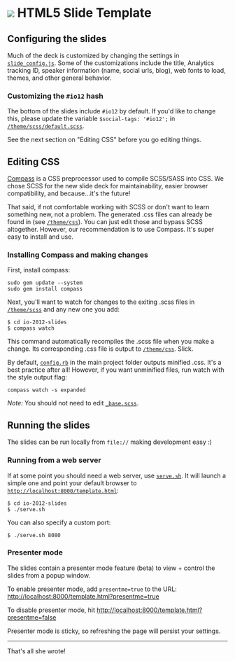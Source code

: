 
<h1><img src="images/io2012_logo.png"> HTML5 Slide Template</h1>

## Configuring the slides

Much of the deck is customized by changing the settings in [`slide_config.js`](slide_config.js).
Some of the customizations include the title, Analytics tracking ID, speaker
information (name, social urls, blog), web fonts to load, themes, and other
general behavior.

### Customizing the `#io12` hash

The bottom of the slides include `#io12` by default. If you'd like to change
this, please update the variable `$social-tags: '#io12';` in
[`/theme/scss/default.scss`](theme/scss/default.scss).

See the next section on "Editing CSS" before you go editing things.

## Editing CSS

[Compass](http://compass-style.org/install/) is a CSS preprocessor used to compile
SCSS/SASS into CSS. We chose SCSS for the new slide deck for maintainability,
easier browser compatibility, and because...it's the future!

That said, if not comfortable working with SCSS or don't want to learn something
new, not a problem. The generated .css files can already be found in
(see [`/theme/css`](theme/css)). You can just edit those and bypass SCSS altogether.
However, our recommendation is to use Compass. It's super easy to install and use.

### Installing Compass and making changes

First, install compass:

    sudo gem update --system
    sudo gem install compass

Next, you'll want to watch for changes to the exiting .scss files in [`/theme/scss`](theme/scss)
and any new one you add:

    $ cd io-2012-slides
    $ compass watch

This command automatically recompiles the .scss file when you make a change.
Its corresponding .css file is output to [`/theme/css`](theme/css). Slick.

By default, [`config.rb`](config.rb) in the main project folder outputs minified
.css. It's a best practice after all! However, if you want unminified files,
run watch with the style output flag:

    compass watch -s expanded

*Note:* You should not need to edit [`_base.scss`](theme/scss/_base.scss).

## Running the slides

The slides can be run locally from `file://` making development easy :)

### Running from a web server

If at some point you should need a web server, use [`serve.sh`](serve.sh). It will
launch a simple one and point your default browser to [`http://localhost:8000/template.html`](http://localhost:8000/template.html):

    $ cd io-2012-slides
    $ ./serve.sh

You can also specify a custom port:

    $ ./serve.sh 8080

### Presenter mode

The slides contain a presenter mode feature (beta) to view + control the slides
from a popup window.

To enable presenter mode, add `presentme=true` to the URL: [http://localhost:8000/template.html?presentme=true](http://localhost:8000/template.html?presentme=true)

To disable presenter mode, hit [http://localhost:8000/template.html?presentme=false](http://localhost:8000/template.html?presentme=false)

Presenter mode is sticky, so refreshing the page will persist your settings.

---

That's all she wrote!
